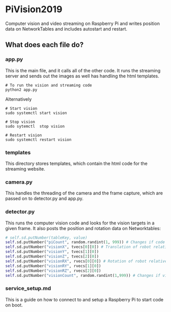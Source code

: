 # PiVision2019
Computer vision and video streaming on Raspberry Pi and writes position data on NetworkTables and includes autostart and restart.

## What does each file do?
### app.py
This is the main file, and it calls all of the other code. It runs the streaming server and sends out the images as well has handling the html templates.
```
# To run the vision and streaming code
python2 app.py
```
Alternatively
```
# Start vision
sudo systemctl start vision

# Stop vision
sudo sytemctl  stop vision

# Restart vision
sudo systemctl restart vision
```
### templates
This directory stores templates, which contain the html code for the streaming website.
### camera.py
This handles the threading of the camera and the frame capture, which are passed on to detector.py and app.py.
### detector.py
This runs the computer vision code and looks for the vision targets in a given frame. It also posts the position and rotation data on Networktables:
```python
# self.sd.putNumber(tableKey, value)
self.sd.putNumber("piCount", random.randint(1, 999)) # Changes if code is running
self.sd.putNumber("visionX", tvecs[0][0]) # Translation of robot relative to target
self.sd.putNumber("visionY", tvecs[1][0])
self.sd.putNumber("visionZ", tvecs[2][0])
self.sd.putNumber("visionRX", rvecs[0][0]) # Rotation of robot relative to target
self.sd.putNumber("visionRY", rvecs[1][0])
self.sd.putNumber("visionRZ", rvecs[2][0])
self.sd.putNumber("visionCount", random.randint(1,999)) # Changes if vision detects a target
```
### service_setup.md
This is a guide on how to connect to and setup a Raspberry Pi to start code on boot.
